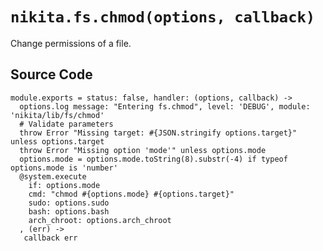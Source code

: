 
# `nikita.fs.chmod(options, callback)`

Change permissions of a file.

## Source Code

    module.exports = status: false, handler: (options, callback) ->
      options.log message: "Entering fs.chmod", level: 'DEBUG', module: 'nikita/lib/fs/chmod'
      # Validate parameters
      throw Error "Missing target: #{JSON.stringify options.target}" unless options.target
      throw Error "Missing option 'mode'" unless options.mode
      options.mode = options.mode.toString(8).substr(-4) if typeof options.mode is 'number'
      @system.execute
        if: options.mode
        cmd: "chmod #{options.mode} #{options.target}"
        sudo: options.sudo
        bash: options.bash
        arch_chroot: options.arch_chroot
      , (err) ->
       callback err
